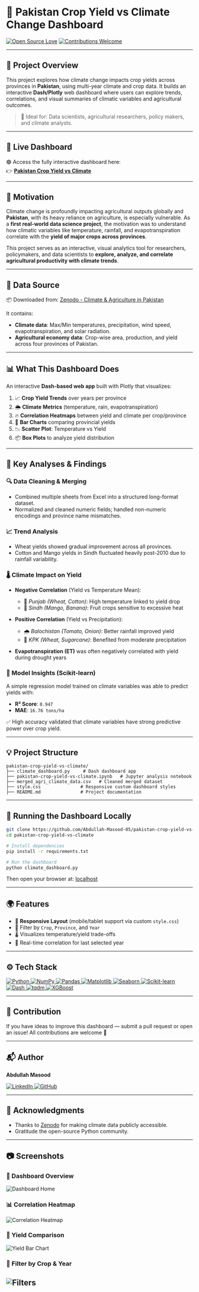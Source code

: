 # 🌾 Pakistan Crop Yield vs Climate Change Dashboard

[![Open Source Love](https://badges.frapsoft.com/os/v1/open-source.svg?v=103)](#)
[![Contributions Welcome](https://img.shields.io/badge/contributions-welcome-brightgreen.svg?style=flat\&label=Contributions\&colorA=red\&colorB=black)](#)

---

## 📌 Project Overview

This project explores how climate change impacts crop yields across provinces in **Pakistan**, using multi-year climate and crop data. It builds an interactive **Dash/Plotly** web dashboard where users can explore trends, correlations, and visual summaries of climatic variables and agricultural outcomes.

> 🎯 Ideal for: Data scientists, agricultural researchers, policy makers, and climate analysts.

---
## 📍 Live Dashboard

🟢 Access the fully interactive dashboard here:  
👉 **[Pakistan Crop Yield vs Climate](https://pakistan-crop-yield-vs-climate.onrender.com)**

---

## 📌 Motivation

Climate change is profoundly impacting agricultural outputs globally and **Pakistan**, with its heavy reliance on agriculture, is especially vulnerable. As a **first real-world data science project**, the motivation was to understand how climatic variables like temperature, rainfall, and evapotranspiration correlate with the **yield of major crops across provinces**.

This project serves as an interactive, visual analytics tool for researchers, policymakers, and data scientists to **explore, analyze, and correlate agricultural productivity with climate trends**.

---

## 🔗 Data Source

📦 Downloaded from: [Zenodo - Climate & Agriculture in Pakistan](https://zenodo.org/records/15486470)

It contains:

* **Climate data**: Max/Min temperatures, precipitation, wind speed, evapotranspiration, and solar radiation.
* **Agricultural economy data**: Crop-wise area, production, and yield across four provinces of Pakistan.

---

## 📊 What This Dashboard Does

An interactive **Dash-based web app** built with Plotly that visualizes:

1. 📈 **Crop Yield Trends** over years per province
2. 🌦️ **Climate Metrics** (temperature, rain, evapotranspiration)
3. 🔥 **Correlation Heatmaps** between yield and climate per crop/province
4. 🧱 **Bar Charts** comparing provincial yields
5. 📉 **Scatter Plot**: Temperature vs Yield
6. 📦 **Box Plots** to analyze yield distribution

---

## 🧪 Key Analyses & Findings

### 🔍 Data Cleaning & Merging

* Combined multiple sheets from Excel into a structured long-format dataset.
* Normalized and cleaned numeric fields; handled non-numeric encodings and province name mismatches.

### 📈 Trend Analysis

* Wheat yields showed gradual improvement across all provinces.
* Cotton and Mango yields in Sindh fluctuated heavily post-2010 due to rainfall variability.

### 🌡️ Climate Impact on Yield

* **Negative Correlation** (Yield vs Temperature Mean):

  * 🔻 *Punjab (Wheat, Cotton)*: High temperature linked to yield drop
  * 🔻 *Sindh (Mango, Banana)*: Fruit crops sensitive to excessive heat
* **Positive Correlation** (Yield vs Precipitation):

  * 🌧️ *Balochistan (Tomato, Onion)*: Better rainfall improved yield
  * 🌱 *KPK (Wheat, Sugarcane)*: Benefited from moderate precipitation
* **Evapotranspiration (ET)** was often negatively correlated with yield during drought years

### 🤖 Model Insights (Scikit-learn)

A simple regression model trained on climate variables was able to predict yields with:

* **R² Score**: `0.947`
* **MAE**: `16.76 tons/ha`

✅ High accuracy validated that climate variables have strong predictive power over crop yield.

---

## 💡 Project Structure

```
pakistan-crop-yield-vs-climate/
├── climate_dashboard.py     # Dash dashboard app
├── pakistan-crop-yield-vs-climate.ipynb   # Jupyter analysis notebook
├── merged_agri_climate_data.csv   # Cleaned merged dataset
├── style.css               # Responsive custom dashboard styles
├── README.md               # Project documentation
```

---

## 🚀 Running the Dashboard Locally

```bash
git clone https://github.com/Abdullah-Masood-05/pakistan-crop-yield-vs-climate.git
cd pakistan-crop-yield-vs-climate

# Install dependencies
pip install -r requirements.txt

# Run the dashboard
python climate_dashboard.py
```

Then open your browser at: [localhost](http://127.0.0.1:8050)

---

## 🌍 Features

* 📱 **Responsive Layout** (mobile/tablet support via custom `style.css`)
* 🧮 Filter by `Crop`, `Province`, and `Year`
* 🌡️ Visualizes temperature/yield trade-offs
* 🔗 Real-time correlation for last selected year

---

## ⚙️ Tech Stack

<a href="#"> 
  <img alt="Python" src="https://img.shields.io/badge/Python-%233776AB.svg?&style=for-the-badge&logo=python&logoColor=white"/>
  <img alt="NumPy" src="https://img.shields.io/badge/NumPy-%23013243.svg?&style=for-the-badge&logo=numpy&logoColor=white"/>
  <img alt="Pandas" src="https://img.shields.io/badge/Pandas-%23150458.svg?&style=for-the-badge&logo=pandas&logoColor=white"/>
  <img alt="Matplotlib" src="https://img.shields.io/badge/Matplotlib-%23ffffff.svg?&style=for-the-badge&logo=matplotlib&logoColor=black"/>
  <img alt="Seaborn" src="https://img.shields.io/badge/Seaborn-%231572B6.svg?&style=for-the-badge&logo=python&logoColor=white"/>
  <img alt="Scikit-learn" src="https://img.shields.io/badge/Scikit--learn-%23F7931E.svg?&style=for-the-badge&logo=scikit-learn&logoColor=white"/>
  <img alt="Dash" src="https://img.shields.io/badge/Dash-%2300171B.svg?&style=for-the-badge&logo=plotly&logoColor=white"/>
  <img alt="tqdm" src="https://img.shields.io/badge/tqdm-%23FFD700.svg?&style=for-the-badge&logo=python&logoColor=blue"/>
  <img alt="XGBoost" src="https://img.shields.io/badge/XGBoost-%2300BFFF.svg?&style=for-the-badge&logo=xgboost&logoColor=white"/>

</a>

---

## 🤝 Contribution

If you have ideas to improve this dashboard — submit a pull request or open an issue!
All contributions are welcome 💚

---

## 📬 Author

**Abdullah Masood**

<a href="https://www.linkedin.com/in/abdullah-masood-921458221/" target="_blank">
  <img alt="LinkedIn" src="https://img.shields.io/badge/LinkedIn-%230077B5.svg?&style=for-the-badge&logo=linkedin&logoColor=white" />
</a>
<a href="https://github.com/Abdullah-Masood-05" target="_blank">
  <img alt="GitHub" src="https://img.shields.io/badge/GitHub-%2312100E.svg?&style=for-the-badge&logo=github&logoColor=white" />
</a>

---

## 📢 Acknowledgments

* Thanks to [Zenodo](https://zenodo.org) for making climate data publicly accessible.
* Gratitude the open-source Python community.

---

## 📷 Screenshots

### 🌾 Dashboard Overview
![Dashboard Home](assets/dashboard_home.png)

### 📊 Correlation Heatmap
![Correlation Heatmap](assets/correlation_heatmap.png)

### 🧱 Yield Comparison
![Yield Bar Chart](assets/yield_bar_chart.png)

### 🔎 Filter by Crop & Year
![Filters](assets/dropdown_filters.png)
---
